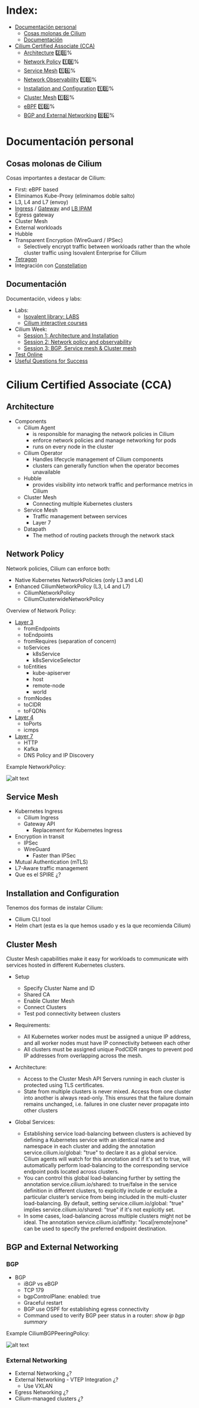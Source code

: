 # Index:

* [Documentación personal](#id1)
  * [Cosas molonas de Cilium](#id2)
  * [Documentación](#id3)
* [Cilium Certified Associate (CCA)](#id9)
  * [Architecture](#id10) :two::zero:%
  * [Network Policy](#id20) :one::eight:%
  * [Service Mesh](#id30) :one::six:%
  * [Network Observability](#id40) :one::zero:%
  * [Installation and Configuration](#id50) :one::zero:%
  * [Cluster Mesh](#id60) :one::zero:%
  * [eBPF](#id70) :one::zero:%
  * [BGP and External Networking](#id80) :zero::six:%

# Documentación personal <div id='id1' />

## Cosas molonas de Cilium <div id='id2' />

Cosas importantes a destacar de Cilium:

* First: eBPF based
* Eliminamos Kube-Proxy (eliminamos doble salto)
* L3, L4 and L7 (envoy)
* [Ingress](https://docs.cilium.io/en/stable/network/servicemesh/ingress/) / [Gateway](https://docs.cilium.io/en/v1.15/network/servicemesh/gateway-api/gateway-api/) and [LB IPAM](https://docs.cilium.io/en/stable/network/lb-ipam/)
* Egress gateway
* Cluster Mesh
* External workloads
* Hubble
* Transparent Encryption (WireGuard / IPSec)
  * Selectively encrypt traffic between workloads rather than the whole cluster traffic using Isovalent Enterprise for Cilium
* [Tetragon ](https://youtu.be/EA-uBCVoFaM)
* Integración con [Constellation](https://cilium.io/blog/2022/10/17/constellation-network-encryption/)

## Documentación <div id='id3' />

Documentación, videos y labs:

* Labs:
  * [Isovalent library: LABS](https://isovalent.com/resource-library/labs/)
  * [Cilium interactive courses](https://cilium.io/labs/)
* Cilium Week:
  * [Session 1: Architecture and Installation](https://www.youtube.com/watch?v=kI1kpDrVw5I)
  * [Session 2: Network policy and observability](https://www.youtube.com/watch?v=lUxI_7iWPXo)
  * [Session 3: BGP, Service mesh & Cluster mesh](https://www.youtube.com/watch?v=eNx2wqSB7rY)
* [Test Online](https://cca.purutuladhar.com/)
* [Useful Questions for Success](https://www.youtube.com/watch?v=cOq7CaMD1FQ)

# Cilium Certified Associate (CCA) <div id='id9' />

## Architecture <div id='id10' />

* Components
  * Cilium Agent
    * is responsible for managing the network policies in Cilium
    * enforce network policies and manage networking for pods
    * runs on every node in the cluster
  * Cilium Operator
    * Handles lifecycle management of Cilium components
    * clusters can generally function when the operator becomes unavailable
  * Hubble
    * provides visibility into network traffic and performance metrics in Cilium
  * Cluster Mesh
    * Connecting multiple Kubernetes clusters
  * Service Mesh
    * Traffic management between services
    * Layer 7
  * Datapath
    * The method of routing packets through the network stack

## Network Policy <div id='id20' />

Network policies, Cilium can enforce both:

* Native Kubernetes NetworkPolicies (only L3 and L4)
* Enhanced CiliumNetworkPolicy (L3, L4 and L7)
  * CiliumNetworkPolicy
  * CiliumClusterwideNetworkPolicy

Overview of Network Policy:

* [Layer 3](https://docs.cilium.io/en/latest/security/policy/language/#layer-3-examples)
  * fromEndpoints
  * toEndpoints
  * fromRequires (separation of concern)
  * toServices
    * k8sService
    * k8sServiceSelector
  * toEntities
    * kube-apiserver
    * host
    * remote-node
    * world
  * fromNodes
  * toCIDR
  * toFQDNs
* [Layer 4](https://docs.cilium.io/en/latest/security/policy/language/#layer-4-examples)
  * toPorts
  * icmps
* [Layer 7](https://docs.cilium.io/en/latest/security/policy/language/#layer-7-examples)
  * HTTP
  * Kafka
  * DNS Policy and IP Discovery

Example NetworkPolicy:

![alt text](images/NetwrokPolicy.png)

## Service Mesh <div id='id30' />

* Kubernetes Ingress
  * Cilium Ingress
  * Gateway API
    * Replacement for Kubernetes Ingress
* Encryption in transit
  * IPSec
  * WireGuard
    * Faster than IPSec
* Mutual Authentication (mTLS)
* L7-Aware traffic management
* Que es el SPIRE ¿?

## Installation and Configuration <div id='id50' />

Tenemos dos formas de instalar Cilium:

* Cilium CLI tool
* Helm chart (esta es la que hemos usado y es la que recomienda Cilium)

## Cluster Mesh <div id='id60' />

Cluster Mesh capabilities make it easy for workloads to communicate with services hosted in different Kubernetes clusters.

* Setup
  * Specify Cluster Name and ID
  * Shared CA
  * Enable Cluster Mesh
  * Connect Clusters
  * Test pod connectivity between clusters

* Requirements:
  * All Kubernetes worker nodes must be assigned a unique IP address, and all worker nodes must have IP connectivity between each other
  * All clusters must be assigned unique PodCIDR ranges to prevent pod IP addresses from overlapping across the mesh.
* Architecture:
  * Access to the Cluster Mesh API Servers running in each cluster is protected using TLS certificates.
  * State from multiple clusters is never mixed. Access from one cluster into another is always read-only. This ensures that the failure domain remains unchanged, i.e. failures in one cluster never propagate into other clusters
* Global Services:
  * Establishing service load-balancing between clusters is achieved by defining a Kubernetes service with an identical name and namespace in each cluster and adding the annotation service.cilium.io/global: "true" to declare it as a global service. Cilium agents will watch for this annotation and if it's set to true, will automatically perform load-balancing to the corresponding service endpoint pods located across clusters.
  * You can control this global load-balancing further by setting the annotation service.cilium.io/shared: to true/false in the service definition in different clusters, to explicitly include or exclude a particular cluster’s service from being included in the multi-cluster load-balancing. By default, setting service.cilium.io/global: "true" implies service.cilium.io/shared: "true" if it's not explicitly set.
  * In some cases, load-balancing across multiple clusters might not be ideal. The annotation service.cilium.io/affinity: "local|remote|none" can be used to specify the preferred endpoint destination.

## BGP and External Networking <div id='id80' />

### BGP

* BGP
  * iBGP vs eBGP
  * TCP 179
  * bgpControlPlane: enabled: true
  * Graceful restart
  * BGP use OSPF for establishing egress connectivity
  * Command used to verify BGP peer status in a router: *show ip bgp summary*

Example CiliumBGPPeeringPolicy:

![alt text](images/CiliumBGPPeeringPolicy.png)

### External Networking

* External Networking ¿?
* External Networking - VTEP Integration ¿?
  * Use VXLAN
* Egress Networking ¿?
* Cilium-managed clusters ¿?
